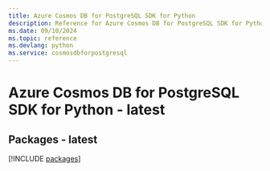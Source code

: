 ```yaml
---
title: Azure Cosmos DB for PostgreSQL SDK for Python
description: Reference for Azure Cosmos DB for PostgreSQL SDK for Python
ms.date: 09/10/2024
ms.topic: reference
ms.devlang: python
ms.service: cosmosdbforpostgresql
---
```

# Azure Cosmos DB for PostgreSQL SDK for Python - latest
## Packages - latest
[!INCLUDE [packages](cosmos-db-for-postgresql-index.md)]